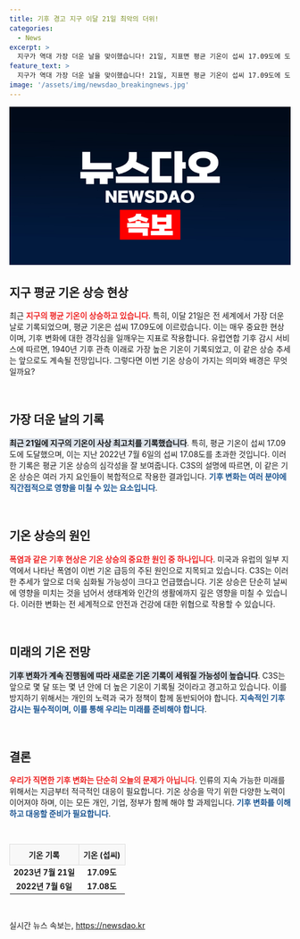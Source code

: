 ```yaml
---
title: 기후 경고 지구 이달 21일 최악의 더위!
categories:
  - News
excerpt: >
  지구가 역대 가장 더운 날을 맞이했습니다! 21일, 지표면 평균 기온이 섭씨 17.09도에 도달하며 작년 기록을 경신했습니다. 계속되는 폭염 속, 우리의 미래는 어떻게 될까요?
feature_text: >
  지구가 역대 가장 더운 날을 맞이했습니다! 21일, 지표면 평균 기온이 섭씨 17.09도에 도달하며 작년 기록을 경신했습니다. 계속되는 폭염 속, 우리의 미래는 어떻게 될까요?
image: '/assets/img/newsdao_breakingnews.jpg'
---
```


<p><img src="/assets/img/newsdao_breakingnews.jpg" alt="ranknews 속보" /></p>

<h2 data-ke-size="size26">지구 평균 기온 상승 현상</h2>

<p data-ke-size="size16">최근 <b><span style="color: #ee2323;">지구의 평균 기온이 상승하고 있습니다</span></b>. 특히, 이달 21일은 전 세계에서 가장 더운 날로 기록되었으며, 평균 기온은 섭씨 17.09도에 이르렀습니다. 이는 매우 중요한 현상이며, 기후 변화에 대한 경각심을 일깨우는 지표로 작용합니다. 유럽연합 기후 감시 서비스에 따르면, 1940년 기후 관측 이래로 가장 높은 기온이 기록되었고, 이 같은 상승 추세는 앞으로도 계속될 전망입니다. 그렇다면 이번 기온 상승이 가지는 의미와 배경은 무엇일까요?</p>

<p data-ke-size="size16">&nbsp;</p>

<h2 data-ke-size="size26">가장 더운 날의 기록</h2>

<p data-ke-size="size16"><b><span style="background-color: #21538527;">최근 21일에 지구의 기온이 사상 최고치를 기록했습니다</span></b>. 특히, 평균 기온이 섭씨 17.09도에 도달했으며, 이는 지난 2022년 7월 6일의 섭씨 17.08도를 초과한 것입니다. 이러한 기록은 평균 기온 상승의 심각성을 잘 보여줍니다. C3S의 설명에 따르면, 이 같은 기온 상승은 여러 가지 요인들이 복합적으로 작용한 결과입니다. <b><span style="color: #1a5490;">기후 변화는 여러 분야에 직간접적으로 영향을 미칠 수 있는 요소입니다</span></b>.</p>

<p data-ke-size="size16">&nbsp;</p>

<h2 data-ke-size="size26">기온 상승의 원인</h2>

<p data-ke-size="size16"><b><span style="color: #ee2323;">폭염과 같은 기후 현상은 기온 상승의 중요한 원인 중 하나입니다</span></b>. 미국과 유럽의 일부 지역에서 나타난 폭염이 이번 기온 급등의 주된 원인으로 지목되고 있습니다. C3S는 이러한 추세가 앞으로 더욱 심화될 가능성이 크다고 언급했습니다. 기온 상승은 단순히 날씨에 영향을 미치는 것을 넘어서 생태계와 인간의 생활에까지 깊은 영향을 미칠 수 있습니다. 이러한 변화는 전 세계적으로 안전과 건강에 대한 위협으로 작용할 수 있습니다.</p>

<p data-ke-size="size16">&nbsp;</p>

<h2 data-ke-size="size26">미래의 기온 전망</h2>

<p data-ke-size="size16"><b><span style="background-color: #21538527;">기후 변화가 계속 진행됨에 따라 새로운 기온 기록이 세워질 가능성이 높습니다</span></b>. C3S는 앞으로 몇 달 또는 몇 년 안에 더 높은 기온이 기록될 것이라고 경고하고 있습니다. 이를 방지하기 위해서는 개인의 노력과 국가 정책이 함께 동반되어야 합니다. <b><span style="color: #1a5490;">지속적인 기후 감시는 필수적이며, 이를 통해 우리는 미래를 준비해야 합니다</span></b>.</p>

<p data-ke-size="size16">&nbsp;</p>

<h2 data-ke-size="size26">결론</h2>

<p data-ke-size="size16"><b><span style="color: #ee2323;">우리가 직면한 기후 변화는 단순히 오늘의 문제가 아닙니다</span></b>. 인류의 지속 가능한 미래를 위해서는 지금부터 적극적인 대응이 필요합니다. 기온 상승을 막기 위한 다양한 노력이 이어져야 하며, 이는 모든 개인, 기업, 정부가 함께 해야 할 과제입니다. <b><span style="color: #1a5490;">기후 변화를 이해하고 대응할 준비가 필요합니다</span></b>.</p>

<p data-ke-size="size16">&nbsp;</p>

<table style="width: 100%; border-collapse: collapse;">
    <tr>
        <th style="text-align: center; background-color: #f8f8f8; border: 1px solid #ddd; padding: 8px;">기온 기록</th>
        <th style="text-align: center; background-color: #f8f8f8; border: 1px solid #ddd; padding: 8px;">기온 (섭씨)</th>
    </tr>
    <tr>
        <td style="text-align: center; height: 17px;"><b>2023년 7월 21일</b></td>
        <td style="text-align: center; height: 17px;"><b>17.09도</b></td>
    </tr>
    <tr>
        <td style="text-align: center; height: 17px;"><b>2022년 7월 6일</b></td>
        <td style="text-align: center; height: 17px;"><b>17.08도</b></td>
    </tr>
</table>

<p data-ke-size="size16">&nbsp;</p>
실시간 뉴스 속보는, <a href="https://newsdao.kr" rel="dofollow">https://newsdao.kr</a>



